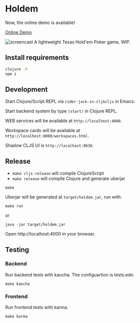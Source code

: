 # Holdem

Now, the online demo is available!

[Online Demo](https://holdem.fun)

![screencast](https://user-images.githubusercontent.com/11796018/129900764-999487ac-a8aa-4949-890b-afc5a0c3402c.png "Screencast")
A lightweight Texas Hold'em Poker game, WIP.

## Install requirements
```sh
clojure -P
npm i
```

## Development
Start Clojure/Script REPL via `cider-jack-in-clj&cljs` in Emacs.

Start backend system by type `(start)` in Clojure REPL.

WEB services will be available at `http://localhost:4000`.

Workspace cards will be available at `http://localhost:8000/workspaces.html`.

Shadow CLJS UI is `http://localhost:9630`.

## Release

- `make cljs-release` will compile ClojureScript
- `make release` will compile Clojure and generate uberjar

```
make
```

Uberjar will be generated at `target/holdem.jar`, run with:

```
make run
```

or

```
java -jar target/holdem.jar
```

Open http://localhost:4000 in your browser.

## Testing
### Backend
Run backend tests with kaocha. The configuartion is tests.edn.
```
make kaocha
```

### Frontend
Run frontend tests with karma.
```
make karma
```
